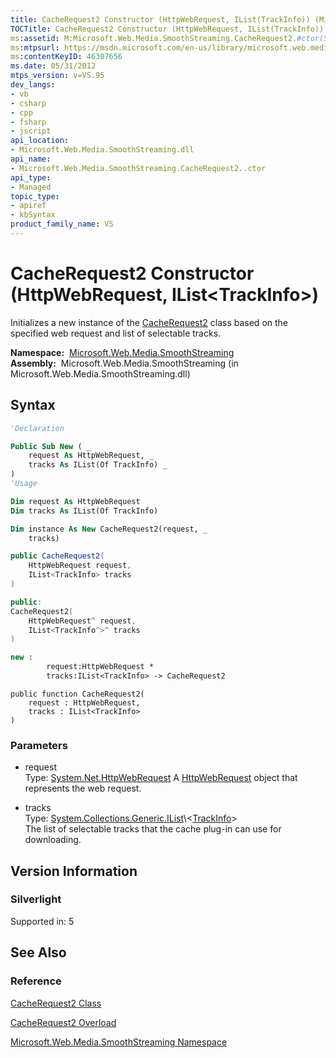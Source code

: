 ```yaml
---
title: CacheRequest2 Constructor (HttpWebRequest, IList(TrackInfo)) (Microsoft.Web.Media.SmoothStreaming)
TOCTitle: CacheRequest2 Constructor (HttpWebRequest, IList(TrackInfo))
ms:assetid: M:Microsoft.Web.Media.SmoothStreaming.CacheRequest2.#ctor(System.Net.HttpWebRequest,System.Collections.Generic.IList{Microsoft.Web.Media.SmoothStreaming.TrackInfo})
ms:mtpsurl: https://msdn.microsoft.com/en-us/library/microsoft.web.media.smoothstreaming.cacherequest2.cacherequest2(v=VS.95)
ms:contentKeyID: 46307656
ms.date: 05/31/2012
mtps_version: v=VS.95
dev_langs:
- vb
- csharp
- cpp
- fsharp
- jscript
api_location:
- Microsoft.Web.Media.SmoothStreaming.dll
api_name:
- Microsoft.Web.Media.SmoothStreaming.CacheRequest2..ctor
api_type:
- Managed
topic_type:
- apiref
- kbSyntax
product_family_name: VS
---
```


# CacheRequest2 Constructor (HttpWebRequest, IList\<TrackInfo\>)

Initializes a new instance of the [CacheRequest2](cacherequest2-class-microsoft-web-media-smoothstreaming.md) class based on the specified web request and list of selectable tracks.

**Namespace:**  [Microsoft.Web.Media.SmoothStreaming](microsoft-web-media-smoothstreaming-namespace_1.md)  
**Assembly:**  Microsoft.Web.Media.SmoothStreaming (in Microsoft.Web.Media.SmoothStreaming.dll)

## Syntax

```vb
'Declaration

Public Sub New ( _
    request As HttpWebRequest, _
    tracks As IList(Of TrackInfo) _
)
'Usage

Dim request As HttpWebRequest
Dim tracks As IList(Of TrackInfo)

Dim instance As New CacheRequest2(request, _
    tracks)
```

```csharp
public CacheRequest2(
    HttpWebRequest request,
    IList<TrackInfo> tracks
)
```

```cpp
public:
CacheRequest2(
    HttpWebRequest^ request, 
    IList<TrackInfo^>^ tracks
)
```

``` fsharp
new : 
        request:HttpWebRequest * 
        tracks:IList<TrackInfo> -> CacheRequest2
```

```jscript
public function CacheRequest2(
    request : HttpWebRequest, 
    tracks : IList<TrackInfo>
)
```

### Parameters

  - request  
    Type: [System.Net.HttpWebRequest](https://msdn.microsoft.com/library/8y7x3zz2\(v=vs.95\))  
    A [HttpWebRequest](https://msdn.microsoft.com/library/8y7x3zz2\(v=vs.95\)) object that represents the web request.

<!-- end list -->

  - tracks  
    Type: [System.Collections.Generic.IList](https://msdn.microsoft.com/library/5y536ey6\(v=vs.95\))\<[TrackInfo](trackinfo-class-microsoft-web-media-smoothstreaming_1.md)\>  
    The list of selectable tracks that the cache plug-in can use for downloading.

## Version Information

### Silverlight

Supported in: 5  

## See Also

### Reference

[CacheRequest2 Class](cacherequest2-class-microsoft-web-media-smoothstreaming.md)

[CacheRequest2 Overload](cacherequest2-constructor-microsoft-web-media-smoothstreaming.md)

[Microsoft.Web.Media.SmoothStreaming Namespace](microsoft-web-media-smoothstreaming-namespace_1.md)


